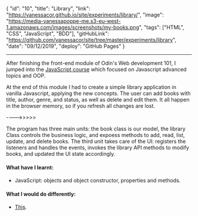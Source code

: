{
"id": "10",
"title": "Library",
"link": "https://vanessacor.github.io/site/experiments/library/",
"image": "https://media-vanessapoppe-me.s3-eu-west-1.amazonaws.com/images/screenshots/my-books.png",
"tags": ["HTML", "CSS", "JavaScript", "BDD"],
"gitHubLink": "https://github.com/vanessacor/site/tree/master/experiments/library",
"date": "09/12/2019",
"deploy": "GitHub Pages"
}

---

After finishing the front-end module of Odin's Web development 101, I jumped into the [JavaScript course](https://www.theodinproject.com/courses/javascript) which focused on Javascript advanced topics and OOP.

At the end of this module I had to create a simple library application in vanilla Javascript, applying the new concepts. The user can add books with title, author, genre, and status, as well as delete and edit them. It all happen in the browser memory, so if you refresh all changes are lost.

---->>>>>

The program has three main units: the book class is our model, the library Class controls the business logic, and expoess methods to add, read, list, update, and delete books. The third unit takes care of the UI: registers the listeners and handles the events, invokes the library API methods to modify books, and updated the UI state accordingly.

#### What have I learnt:

- JavaScript: objects and object constructor, properties and methods.

#### What I would do differently:

- [This](https://pacific-hamlet-13856.herokuapp.com/catalog).
